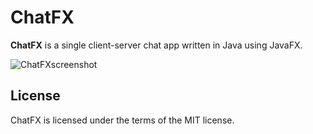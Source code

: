 # ChatFX

**ChatFX** is a single client-server chat app written in Java using JavaFX.

![**ChatFXscreenshot**](https://i.imgur.com/qnGdeUR.png)

## License

ChatFX is licensed under the terms of the MIT license.

